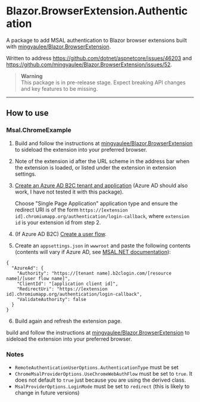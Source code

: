 # Blazor.BrowserExtension.Authentication

A package to add MSAL authentication to Blazor browser extensions built with [mingyaulee/Blazor.BrowserExtension](https://github.com/mingyaulee/Blazor.BrowserExtension).

Written to address https://github.com/dotnet/aspnetcore/issues/46203 and https://github.com/mingyaulee/Blazor.BrowserExtension/issues/52.

> **Warning**<br>
> This package is in pre-release stage. Expect breaking API changes and key features to be missing.

---

## How to use

### Msal.ChromeExample

1. Build and follow the instructions at [mingyaulee/Blazor.BrowserExtension](https://github.com/mingyaulee/Blazor.BrowserExtension) to sideload the extension into your preferred browser.

2. Note of the extension id after the URL scheme in the address bar when the extension is loaded, or listed under the extension in extension settings.

3. [Create an Azure AD B2C tenant and application](https://learn.microsoft.com/en-us/azure/active-directory-b2c/tutorial-create-tenant) (Azure AD should also work, I have not tested it with this package).

    Choose "Single Page Application" application type and ensure the redirect URI is of the form `https://[extension id].chromiumapp.org/authentication/login-callback`, where `extension id` is your extension id from step 2.

4. (If Azure AD B2C) [Create a user flow](https://learn.microsoft.com/en-us/azure/active-directory-b2c/tutorial-create-user-flows).

5. Create an `appsettings.json` in `wwwroot` and paste the following contents (contents will vary if Azure AD, see [MSAL.NET documentation](https://github.com/Azure-Samples/ms-identity-blazor-wasm/blob/main/WebApp-OIDC/MyOrg/README.md)):
```
{
  "AzureAd": {
    "Authority": "https://[tenant name].b2clogin.com/[resource name]/[user flow name]",
    "ClientId": "[application client id]",
    "RedirectUri": "https://[extension id].chromiumapp.org/authentication/login-callback",
    "ValidateAuthority": false
  }
}
```

6. Build again and refresh the extension page.

build and follow the instructions at [mingyaulee/Blazor.BrowserExtension](https://github.com/mingyaulee/Blazor.BrowserExtension) to sideload the extension into your preferred browser.

### Notes

- `RemoteAuthenticationUserOptions.AuthenticationType` must be set
- `ChromeMsalProviderOptions.UseChromeWebAuthFlow` must be set to `true`. It does not default to `true` just because you are using the derived class.
- `MsalProviderOptions.LoginMode` must be set to `redirect` (this is likely to change in future versions)